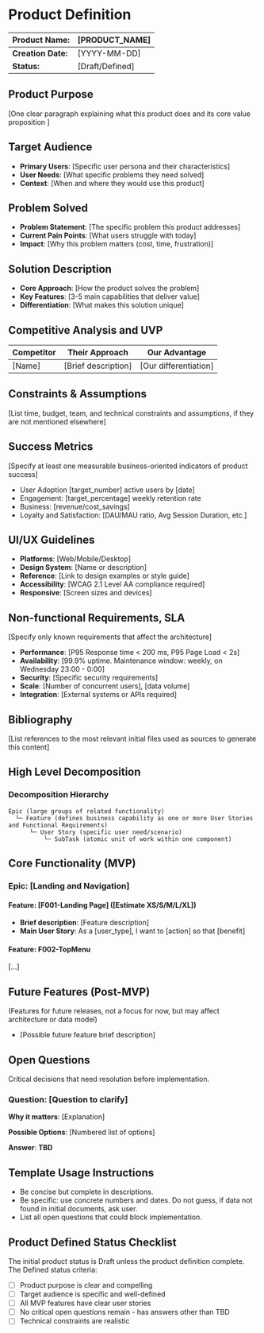 <!-- Use this template when creating `product/product.md` with /define-product command -->

# Product Definition

| **Product Name:**  | [PRODUCT_NAME]  |
|--------------------|-----------------|
| **Creation Date:** | [YYYY-MM-DD]    |
| **Status:**        | [Draft/Defined] |

## Product Purpose

[One clear paragraph explaining what this product does and its core value proposition ]

## Target Audience

- **Primary Users**: [Specific user persona and their characteristics]
- **User Needs**: [What specific problems they need solved]
- **Context**: [When and where they would use this product]

## Problem Solved

- **Problem Statement**: [The specific problem this product addresses]
- **Current Pain Points**: [What users struggle with today]
- **Impact**: [Why this problem matters (cost, time, frustration)]

## Solution Description

- **Core Approach**: [How the product solves the problem]
- **Key Features**: [3-5 main capabilities that deliver value]
- **Differentiation**: [What makes this solution unique]

## Competitive Analysis and UVP

| Competitor | Their Approach      | Our Advantage         |
|------------|---------------------|-----------------------|
| [Name]     | [Brief description] | [Our differentiation] |

## Constraints & Assumptions

[List time, budget, team, and technical constraints and assumptions, if they are not mentioned elsewhere]

## Success Metrics

[Specify at least one measurable business-oriented indicators of product success]

- User Adoption [target_number] active users by [date]
- Engagement: [target_percentage] weekly retention rate
- Business: [revenue/cost_savings]
- Loyalty and Satisfaction: [DAU/MAU ratio, Avg Session Duration, etc.]

## UI/UX Guidelines

- **Platforms**: [Web/Mobile/Desktop]
- **Design System**: [Name or description]
- **Reference**: [Link to design examples or style guide]
- **Accessibility**: [WCAG 2.1 Level AA compliance required]
- **Responsive**: [Screen sizes and devices]

## Non-functional Requirements, SLA

[Specify only known requirements that affect the architecture]

- **Performance**: [P95 Response time < 200 ms, P95 Page Load < 2s]
- **Availability**: [99.9% uptime. Maintenance window: weekly, on Wednesday 23:00 - 0:00]
- **Security**: [Specific security requirements]
- **Scale**: [Number of concurrent users], [data volume]
- **Integration**: [External systems or APIs required]

## Bibliography

[List references to the most relevant initial files used as sources to generate this content]

## High Level Decomposition

### Decomposition Hierarchy

```text
Epic (large groups of related functionality)
  └─ Feature (defines business capability as one or more User Stories and Functional Requirements)
      └─ User Story (specific user need/scenario)
          └─ SubTask (atomic unit of work within one component)
```

## Core Functionality (MVP)

### Epic: [Landing and Navigation]

#### Feature: [F001-Landing Page] ([Estimate XS/S/M/L/XL])

- **Brief description**: [Feature description]
- **Main User Story**: As a [user_type], I want to [action] so that [benefit]

#### Feature: F002-TopMenu

[...]

## Future Features (Post-MVP)

(Features for future releases, not a focus for now, but may affect architecture or data model)

- [Possible future feature brief description]

## Open Questions

Critical decisions that need resolution before implementation.

### Question: [Question to clarify]

**Why it matters**: [Explanation]

**Possible Options**: [Numbered list of options]

**Answer**: **TBD**

<!-- AI instructions -->

## Template Usage Instructions

- Be concise but complete in descriptions.
- Be specific: use concrete numbers and dates. Do not guess, if data not found in initial documents, ask user.
- List all open questions that could block implementation.

## Product Defined Status Checklist

The initial product status is Draft unless the product definition complete. The Defined status criteria:

- [ ] Product purpose is clear and compelling
- [ ] Target audience is specific and well-defined
- [ ] All MVP features have clear user stories
- [ ] No critical open questions remain - has answers other than TBD
- [ ] Technical constraints are realistic
